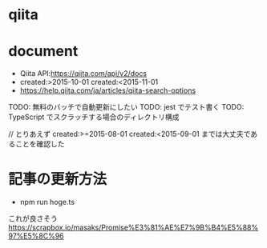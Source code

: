# qiita

# document

- Qiita API:https://qiita.com/api/v2/docs
- created:>2015-10-01 created:<2015-11-01
- https://help.qiita.com/ja/articles/qiita-search-options

TODO: 無料のバッチで自動更新にしたい
TODO: jest でテスト書く
TODO: TypeScript でスクラッチする場合のディレクトリ構成

// とりあえず created:>=2015-08-01 created:<2015-09-01 までは大丈夫であることを確認した

# 記事の更新方法

- npm run hoge.ts

これが良さそう
https://scrapbox.io/masaks/Promise%E3%81%AE%E7%9B%B4%E5%88%97%E5%8C%96
